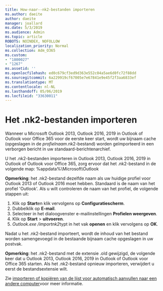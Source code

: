 ```yaml
---
title: How-naar--nk2-bestanden importeren
ms.author: daeite
author: daeite
manager: joallard
ms.date: 5/3/2019
ms.audience: Admin
ms.topic: article
ROBOTS: NOINDEX, NOFOLLOW
localization_priority: Normal
ms.collection: Adm_O365
ms.custom:
- "1800027"
- "1267"
ms.assetid: ''
ms.openlocfilehash: ed0c679cf3ed9d363e552c04a5ae6d0fc72f88dd
ms.sourcegitcommit: 6a229919cf67005e7e67841e9e45f2f3aa6833ef
ms.translationtype: MT
ms.contentlocale: nl-NL
ms.lasthandoff: 05/06/2019
ms.locfileid: "33630011"
---
```

# <a name="how-to-import-nk2-files"></a>Het .nk2-bestanden importeren 

Wanneer u Microsoft Outlook 2013, Outlook 2016, 2019 in Outlook of Outlook voor Office 365 voor de eerste keer start, wordt uw bijnaam cache (opgeslagen in de *profielnaam*.nk2-bestand) worden geïmporteerd in een verborgen bericht in uw standaard-berichtenarchief.

U het .nk2-bestanden importeren in Outlook 2013, Outlook 2016, 2019 in Outlook of Outlook voor Office 365, zorg ervoor dat het .nk2-bestand in de volgende map: %appdata%\Microsoft\Outlook

**Opmerking**: het .nk2-bestand dezelfde naam als uw huidige profiel voor Outlook 2013 of Outlook 2016 moet hebben. Standaard is de naam van het profiel 'Outlook'. Als u wilt controleren de naam van het profiel, de volgende stappen uit: 
1. Klik op **Start**en klik vervolgens op **Configuratiescherm**.
2. Dubbelklik op **E-mail**.
3. Selecteer in het dialoogvenster e-mailinstellingen **Profielen weergeven**.
4. Klik op **Start** > **uitvoeren**.
5. *Outlook.exe /importnk2*typt in het vak **openen** en klik vervolgens op **OK**. 

Nadat u het .nk2-bestand importeert, wordt de inhoud van het bestand worden samengevoegd in de bestaande bijnaam cache opgeslagen in uw postvak.

**Opmerking**: het .nk2-bestand met de extensie .old gewijzigd, de volgende keer dat u Outlook 2013, Outlook 2016, 2019 in Outlook of Outlook voor Office 365 starten. Als het .nk2-bestand opnieuw importeren, verwijdert u eerst de bestandsextensie wilt.

Zie [importeren of kopiëren van de lijst voor automatisch aanvullen naar een andere computer](https://support.microsoft.com/en-us/help/2806550/how-to-import-nk2-files-into-outlook%)voor meer informatie.
